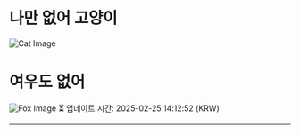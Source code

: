
# 나만 없어 고양이

![Cat Image](https://cdn2.thecatapi.com/images/2mv.jpg)

# 여우도 없어
![Fox Image](https://randomfox.ca/images/112.jpg)
⏳ 업데이트 시간: 2025-02-25 14:12:52 (KRW)

---
